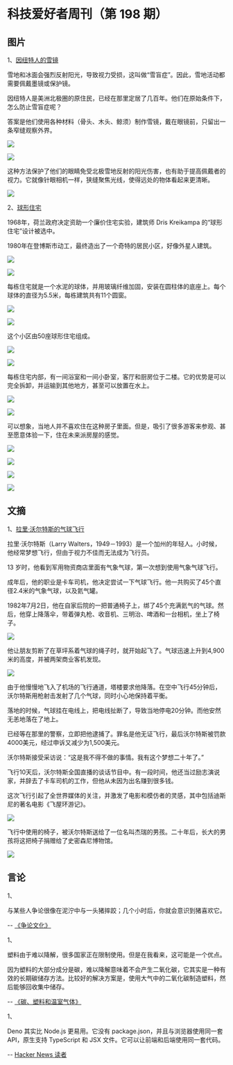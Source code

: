 # 科技爱好者周刊（第 198 期）

## 图片

1、[因纽特人的雪镜](https://kottke.org/21/11/arctic-snow-goggles)

雪地和冰面会强烈反射阳光，导致视力受损，这叫做“雪盲症”。因此，雪地活动都需要佩戴墨镜或保护镜。

因纽特人是美洲北极圈的原住民，已经在那里定居了几百年。他们在原始条件下，怎么防止雪盲症呢？

答案是他们使用各种材料（骨头、木头、鲸须）制作雪镜，戴在眼镜前，只留出一条窄缝观察外界。

![](https://cdn.beekka.com/blogimg/asset/202112/bg2021120403.webp)

![](https://cdn.beekka.com/blogimg/asset/202112/bg2021120404.webp)

这种方法保护了他们的眼睛免受北极雪地反射的阳光伤害，也有助于提高佩戴者的视力。它就像针眼相机一样，狭缝聚焦光线，使得远处的物体看起来更清晰。

![](https://cdn.beekka.com/blogimg/asset/202112/bg2021120405.webp)

2、[球形住宅](https://unusualplaces.org/bolwoningen-neighborhood-of-spherical-homes/)

1968年，荷兰政府决定资助一个廉价住宅实验，建筑师 Dris Kreikampa 的“球形住宅”设计被选中。

1980年在登博斯市动工，最终造出了一个奇特的居民小区，好像外星人建筑。

![](https://cdn.beekka.com/blogimg/asset/202109/bg2021091901.jpg)

![](https://cdn.beekka.com/blogimg/asset/202109/bg2021091902.jpg)

每栋住宅就是一个水泥的球体，并用玻璃纤维加固，安装在圆柱体的底座上。每个球体的直径为5.5米，每栋建筑共有11个圆窗。

![](https://cdn.beekka.com/blogimg/asset/202109/bg2021091903.jpg)

![](https://cdn.beekka.com/blogimg/asset/202109/bg2021091904.jpg)

这个小区由50座球形住宅组成。

![](https://cdn.beekka.com/blogimg/asset/202109/bg2021091905.jpg)

![](https://cdn.beekka.com/blogimg/asset/202109/bg2021091910.jpg)

每栋住宅内部，有一间浴室和一间小卧室，客厅和厨房位于二楼。它的优势是可以完全拆卸，并运输到其他地方，甚至可以放置在水上。

![](https://cdn.beekka.com/blogimg/asset/202109/bg2021091907.jpg)

![](https://cdn.beekka.com/blogimg/asset/202109/bg2021091908.jpg)

可以想象，当地人并不喜欢住在这种房子里面。但是，吸引了很多游客来参观、甚至愿意体验一下，住在未来派房屋的感觉。

![](https://cdn.beekka.com/blogimg/asset/202109/bg2021091909.jpg)

![](https://cdn.beekka.com/blogimg/asset/202109/bg2021091911.jpg)

![](https://cdn.beekka.com/blogimg/asset/202109/bg2021091912.jpg)

![](https://cdn.beekka.com/blogimg/asset/202109/bg2021091913.jpg)

## 文摘

1、[拉里·沃尔特斯的气球飞行](https://en.wikipedia.org/wiki/Lawnchair_Larry_flight)

拉里·沃尔特斯（Larry Walters，1949－1993）是一个加州的年轻人。小时候，他经常梦想飞行，但由于视力不佳而无法成为飞行员。

13 岁时，他看到军用物资商店里面有气象气球，第一次想到使用气象气球飞行。

成年后，他的职业是卡车司机，他决定尝试一下气球飞行。他一共购买了45个直径2.4米的气象气球，以及氦气罐。

1982年7月2日，他在自家后院的一把普通椅子上，绑了45个充满氦气的气球。然后，他穿上降落伞，带着弹丸枪、收音机、三明治、啤酒和一台相机，坐上了椅子。

![](https://cdn.beekka.com/blogimg/asset/202112/bg2021120810.webp)

他让朋友剪断了在草坪系着气球的绳子时，就开始起飞了。气球迅速上升到4,900米的高度，并被两架商业客机发现。

![](https://cdn.beekka.com/blogimg/asset/202112/bg2021120811.webp)

由于他慢慢地飞入了机场的飞行通道，塔楼要求他降落。在空中飞行45分钟后，沃尔特斯用枪射击发射了几个气球，同时小心地保持着平衡。

落地的时候，气球挂在电线上，把电线扯断了，导致当地停电20分钟。而他安然无恙地落在了地上。

已经等在那里的警察，立即把他逮捕了。罪名是他无证飞行，最后沃尔特斯被罚款4000美元，经过申诉又减少为1,500美元。

沃尔特斯接受采访说：“这是我不得不做的事情。我有这个梦想二十年了。”

飞行10天后，沃尔特斯全国直播的谈话节目中。有一段时间，他还当过励志演说家，并辞去了卡车司机的工作，但他从未因为出名赚到很多钱。

这次飞行引起了全世界媒体的关注，并激发了电影和模仿者的灵感，其中包括迪斯尼的著名电影《飞屋环游记》。

![](https://cdn.beekka.com/blogimg/asset/202112/bg2021120812.webp)

飞行中使用的椅子，被沃尔特斯送给了一位名叫杰瑞的男孩。二十年后，长大的男孩将这把椅子捐赠给了史密森尼博物馆。

![](https://cdn.beekka.com/blogimg/asset/202112/bg2021120813.webp)

## 言论

1、

与某些人争论很像在泥泞中与一头猪摔跤；几个小时后，你就会意识到猪喜欢它。

-- [《争论文化》](https://www.kateheddleston.com/blog/argument-cultures-and-unregulated-aggression)

1、

塑料由于难以降解，很多国家正在限制使用。但是在我看来，这可能是一个优点。

因为塑料的大部分成分是碳，难以降解意味着不会产生二氧化碳，它其实是一种有效的长期碳储存方法。比较好的解决方案是，使用大气中的二氧化碳制造塑料，然后能够回收集中储存。

-- [《碳、塑料和温室气体》](https://therottenapple.substack.com/p/in-praise-of-plastic)

1、

Deno 其实比 Node.js 更易用。它没有 package.json，并且与浏览器使用同一套 API，原生支持 TypeScript 和 JSX 文件。它可以让前端和后端使用同一套代码。

-- [Hacker News 读者](https://news.ycombinator.com/item?id=29872829)